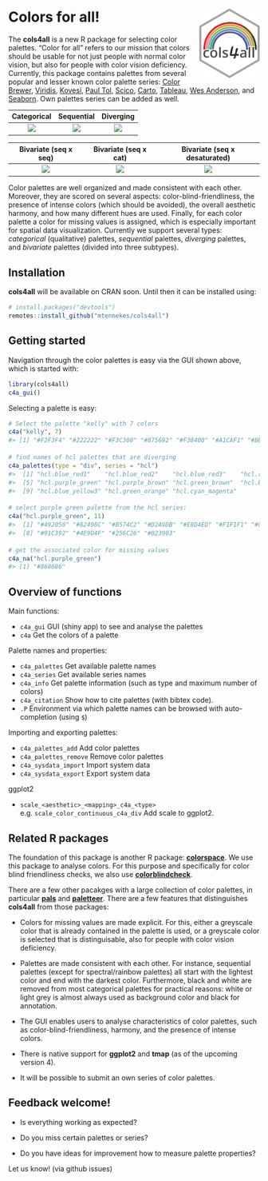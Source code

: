 
<!-- README.md is generated from README.Rmd. Please edit that file -->

# Colors for all! <img src='inst/img/cols4all_logo.png' align="right" height="139" />

The **cols4all** is a new R package for selecting color palettes. “Color
for all” refers to our mission that colors should be usable for not just
people with normal color vision, but also for people with color vision
deficiency. Currently, this package contains palettes from several
popular and lesser known color palette series: [Color
Brewer](https://colorbrewer2.org),
[Viridis](http://bids.github.io/colormap/),
[Kovesi](https://colorcet.com/), [Paul
Tol](https://personal.sron.nl/~pault/),
[Scico](https://www.fabiocrameri.ch/colourmaps/),
[Carto](https://carto.com/carto-colors/),
[Tableau](https://www.tableau.com/about/blog/2016/7/colors-upgrade-tableau-10-56782),
[Wes Anderson](https://github.com/karthik/wesanderson), and
[Seaborn](https://seaborn.pydata.org/tutorial/color_palettes.html). Own
palettes series can be added as well.

|                                                                                                    Categorical                                                                                                    |                                                                                                    Sequential                                                                                                     |                                                                                                      Diverging                                                                                                      |
|:-----------------------------------------------------------------------------------------------------------------------------------------------------------------------------------------------------------------:|:-----------------------------------------------------------------------------------------------------------------------------------------------------------------------------------------------------------------:|:-------------------------------------------------------------------------------------------------------------------------------------------------------------------------------------------------------------------:|
| [![](https://user-images.githubusercontent.com/2444081/161420545-68c007d1-640e-47f1-84e3-1e22c7b74e20.png)](https://user-images.githubusercontent.com/2444081/161420545-68c007d1-640e-47f1-84e3-1e22c7b74e20.png) | [![](https://user-images.githubusercontent.com/2444081/161420541-1c2dfefc-0451-47ed-badd-d5ecc339ead0.png)](https://user-images.githubusercontent.com/2444081/161420541-1c2dfefc-0451-47ed-badd-d5ecc339ead0.png) | [![](https://user-images.githubusercontent.com/2444081/161420543-62bc6947-df35-43e2-8277-35b2dbc223ca.png)]((https://user-images.githubusercontent.com/2444081/161420543-62bc6947-df35-43e2-8277-35b2dbc223ca.png)) |

|                                                                                                Bivariate (seq x seq)                                                                                                |                                                                                                Bivariate (seq x cat)                                                                                                |                                                                                            Bivariate (seq x desaturated)                                                                                            |
|:-------------------------------------------------------------------------------------------------------------------------------------------------------------------------------------------------------------------:|:-------------------------------------------------------------------------------------------------------------------------------------------------------------------------------------------------------------------:|:-------------------------------------------------------------------------------------------------------------------------------------------------------------------------------------------------------------------:|
| [![](https://user-images.githubusercontent.com/2444081/161420551-84475286-5394-4379-abfc-d765567c2db6.png)]((https://user-images.githubusercontent.com/2444081/161420551-84475286-5394-4379-abfc-d765567c2db6.png)) | [![](https://user-images.githubusercontent.com/2444081/161420550-dc0ac110-ddea-4f02-8d47-cbb6221cca4f.png)]((https://user-images.githubusercontent.com/2444081/161420550-dc0ac110-ddea-4f02-8d47-cbb6221cca4f.png)) | [![](https://user-images.githubusercontent.com/2444081/161420549-8130172f-9047-48c3-b8f5-1a3e7ae7c3b3.png)]((https://user-images.githubusercontent.com/2444081/161420549-8130172f-9047-48c3-b8f5-1a3e7ae7c3b3.png)) |

Color palettes are well organized and made consistent with each other.
Moreover, they are scored on several aspects: color-blind-friendliness,
the presence of intense colors (which should be avoided), the overall
aesthetic harmony, and how many different hues are used. Finally, for
each color palette a color for missing values is assigned, which is
especially important for spatial data visualization. Currently we
support several types: *categorical* (qualitative) palettes,
*sequential* palettes, *diverging* palettes, and *bivariate* palettes
(divided into three subtypes).

## Installation

**cols4all** will be available on CRAN soon. Until then it can be
installed using:

``` r
# install.packages("devtools")
remotes::install_github("mtennekes/cols4all")
```

## Getting started

Navigation through the color palettes is easy via the GUI shown above,
which is started with:

``` r
library(cols4all)
c4a_gui()
```

Selecting a palette is easy:

``` r
# Select the palette "kelly" with 7 colors
c4a("kelly", 7)
#> [1] "#F2F3F4" "#222222" "#F3C300" "#875692" "#F38400" "#A1CAF1" "#BE0032"

# find names of hcl palettes that are diverging
c4a_palettes(type = "div", series = "hcl")
#>  [1] "hcl.blue_red1"    "hcl.blue_red2"    "hcl.blue_red3"    "hcl.red_green"   
#>  [5] "hcl.purple_green" "hcl.purple_brown" "hcl.green_brown"  "hcl.blue_yellow2"
#>  [9] "hcl.blue_yellow3" "hcl.green_orange" "hcl.cyan_magenta"

# select purple green palette from the hcl series:
c4a("hcl.purple_green", 11)
#>  [1] "#492050" "#82498C" "#B574C2" "#D2A9DB" "#E8D4ED" "#F1F1F1" "#C8E1C9"
#>  [8] "#91C392" "#4E9D4F" "#256C26" "#023903"

# get the associated color for missing values
c4a_na("hcl.purple_green")
#> [1] "#868686"
```

## Overview of functions

Main functions:

-   `c4a_gui` GUI (shiny app) to see and analyse the palettes
-   `c4a` Get the colors of a palette

Palette names and properties:

-   `c4a_palettes` Get available palette names
-   `c4a_series` Get available series names
-   `c4a_info` Get palette information (such as type and maximum number
    of colors)
-   `c4a_citation` Show how to cite palettes (with bibtex code).
-   `.P` Environment via which palette names can be browsed with
    auto-completion (using `$`)

Importing and exporting palettes:

-   `c4a_palettes_add` Add color palettes
-   `c4a_palettes_remove` Remove color palettes
-   `c4a_sysdata_import` Import system data
-   `c4a_sysdata_export` Export system data

ggplot2

-   `scale_<aesthetic>_<mapping>_c4a_<type>`
    e.g. `scale_color_continuous_c4a_div` Add scale to ggplot2.

## Related R packages

The foundation of this package is another R package:
[**colorspace**](https://colorspace.r-forge.r-project.org/). We use this
package to analyse colors. For this purpose and specifically for color
blind friendliness checks, we also use
[**colorblindcheck**](https://github.com/Nowosad/colorblindcheck).

There are a few other pacakges with a large collection of color
palettes, in particular [**pals**](https://kwstat.github.io/pals/) and
[**paletteer**](https://github.com/EmilHvitfeldt/paletteer). There are a
few features that distinguishes **cols4all** from those packages:

-   Colors for missing values are made explicit. For this, either a
    greyscale color that is already contained in the palette is used, or
    a greyscale color is selected that is distinguisable, also for
    people with color vision deficiency.

-   Palettes are made consistent with each other. For instance,
    sequential palettes (except for spectral/rainbow palettes) all start
    with the lightest color and end with the darkest color. Furthermore,
    black and white are removed from most categorical palettes for
    practical reasons: white or light grey is almost always used as
    background color and black for annotation.

-   The GUI enables users to analyse characteristics of color palettes,
    such as color-blind-friendliness, harmony, and the presence of
    intense colors.

-   There is native support for **ggplot2** and **tmap** (as of the
    upcoming version 4).

-   It will be possible to submit an own series of color palettes.

## Feedback welcome!

-   Is everything working as expected?

-   Do you miss certain palettes or series?

-   Do you have ideas for improvement how to measure palette properties?

Let us know! (via github issues)

